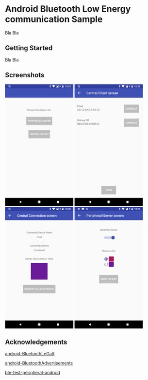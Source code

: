 Android Bluetooth Low Energy communication Sample
===================================
Bla Bla

Getting Started
------------
Bla Bla

Screenshots
-------------
<img src="screenshots/1.png" height="400" alt="Screenshot"/> <img src="screenshots/2.png" height="400" alt="Screenshot"/>
<img src="screenshots/3.png" height="400" alt="Screenshot"/> <img src="screenshots/4.png" height="400" alt="Screenshot"/>

Acknowledgements
------------
[android-BluetoothLeGatt][1]

[android-BluetoothAdvertisements][2]

[ble-test-peripheral-android][3]

[1]:https://github.com/googlesamples/android-BluetoothLeGatt/
[2]:https://github.com/googlesamples/android-BluetoothAdvertisements/
[3]:https://github.com/WebBluetoothCG/ble-test-peripheral-android
